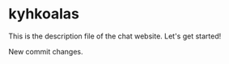 # kyhkoalas

This is the description file of the chat website. Let's get started!

New commit changes.